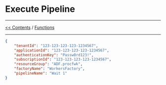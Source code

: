 # Execute Pipeline

___
[<< Contents](/ADF.procfwk/contents) / [Functions](/ADF.procfwk/functions)

___



```json
{
	"tenantId": "123-123-123-123-1234567",
	"applicationId": "123-123-123-123-1234567",
	"authenticationKey": "Passw0rd123!",
	"subscriptionId": "123-123-123-123-1234567",
	"resourceGroup": "ADF.procfwk",
	"factoryName": "WorkersFactory",
	"pipelineName": "Wait 1"
}
```